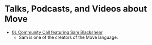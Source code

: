 # Talks, Podcasts, and Videos about Move

- [0L Community Call featuring Sam Blackshear](https://www.youtube.com/watch?v=Bjvb8A28Tec&t=814s)
  - Sam is one of the creators of the Move language.
